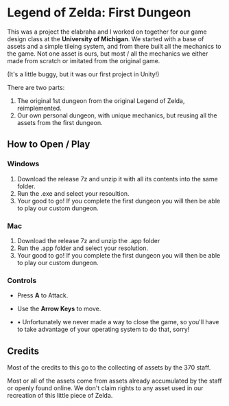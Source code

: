 # Legend of Zelda: First Dungeon

This was a project the elabraha and I worked on together for our game design class at the **University of Michigan**. We started with a base of assets and a simple tileing system, and from there built all the mechanics to the game. Not one asset is ours, but most / all the mechanics we either made from scratch or imitated from the original game.

(It's a little buggy, but it was our first project in Unity!)

There are two parts:

1. The original 1st dungeon from the original Legend of Zelda, reimplemented.
2. Our own personal dungeon, with unique mechanics, but reusing all the assets from the first dungeon.

## How to Open / Play

### Windows

1. Download the release 7z and unzip it with all its contents into the same folder.
2. Run the .exe and select your resoultion.
3. Your good to go! If you complete the first dungeon you will then be able to play our custom dungeon.

### Mac

1. Download the release 7z and unzip the .app folder
2. Run the .app folder and select your resolution.
3. Your good to go! If you complete the first dungeon you will then be able to play our custom dungeon.

### Controls

* Press **A** to Attack.

* Use the **Arrow Keys** to move.

* •	Unfortunately we never made a way to close the game, so you'll have to take advantage of your operating system to do that, sorry!

## Credits

Most of the credits to this go to the collecting of assets by the 370 staff.

Most or all of the assets come from assets already accumulated by the staff or openly found online. We don't claim rights to any asset used in our recreation of this little piece of Zelda.
